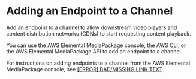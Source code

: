 # Adding an Endpoint to a Channel<a name="channels-add-endpoint"></a>

Add an endpoint to a channel to allow downstream video players and content distribution networks \(CDNs\) to start requesting content playback\.

You can use the AWS Elemental MediaPackage console, the AWS CLI, or the AWS Elemental MediaPackage API to add an endpoint to a channel\.

For instructions on adding endpoints to a channel from the AWS Elemental MediaPackage console, see [[ERROR] BAD/MISSING LINK TEXT](endpoints.md)\.